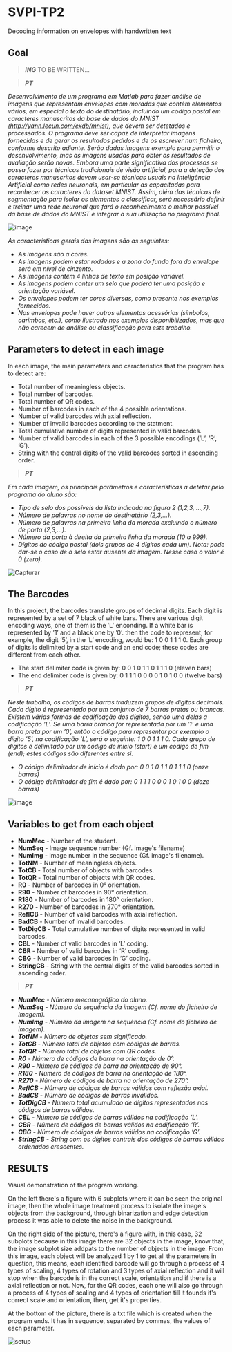 # SVPI-TP2
Decoding information on envelopes with handwritten text

## Goal
> _**ING**_
> TO BE WRITTEN...

> _**PT**_

 _Desenvolvimento de um programa em Matlab para fazer análise de imagens que representam envelopes
com moradas que contêm elementos vários, em especial o texto do destinatário, incluindo um código
postal em caracteres manuscritos da base de dados do MNIST (http://yann.lecun.com/exdb/mnist),
que devem ser detetados e processados. O programa deve ser capaz de interpretar imagens fornecidas
e de gerar os resultados pedidos e de os escrever num ficheiro, conforme descrito adiante. Serão dadas
imagens exemplo para permitir o desenvolvimento, mas as imagens usadas para obter os resultados
de avaliação serão novas. Embora uma parte significativa dos processos se possa fazer por técnicas
tradicionais de visão artificial, para a deteção dos caracteres manuscritos devem usar-se técnicas usuais
na Inteligência Artificial como redes neuronais, em particular as capacitadas para reconhecer os caracteres
do dataset MNIST. Assim, além das técnicas de segmentação para isolar os elementos a classificar, será
necessário definir e treinar uma rede neuronal que fará o reconhecimento o melhor possível da base de
dados do MNIST e integrar a sua utilização no programa final._

![image](https://github.com/Nunoc99/SVPI-TP2/assets/114221939/14fc3279-4fb1-4277-9ea9-734807deddaa)

_As características gerais das imagens são as seguintes:_
+ _As imagens são a cores._
+ _As imagens podem estar rodadas e a zona do fundo fora do envelope será em nível de cinzento._
+ _As imagens contêm 4 linhas de texto em posição variável._
+ _As imagens podem conter um selo que poderá ter uma posição e orientação variável._
+ _Os envelopes podem ter cores diversas, como presente nos exemplos fornecidos._
+ _Nos envelopes pode haver outros elementos acessórios (símbolos, carimbos, etc.), como ilustrado
nos exemplos disponibilizados, mas que não carecem de análise ou classificação para este trabalho._

 
## Parameters to detect in each image
In each image, the main parameters and caracteristics that the program has to detect are:
+ Total number of meaningless objects.
+ Total number of barcodes.
+ Total number of QR codes.
+ Number of barcodes in each of the 4 possible orientations.
+ Number of valid barcodes with axial reflection.
+ Number of invalid barcodes according to the statment.
+ Total cumulative number of digits represented in valid barcodes.
+ Number of valid barcodes in each of the 3 possible encodings (’L’, ’R’, ’G’).
+ String with the central digits of the valid barcodes sorted in ascending order.

> _**PT**_

 _Em cada imagem, os principais parâmetros e características a detetar pelo programa do aluno são:_
+ _Tipo de selo dos possíveis da lista indicada na figura 2 (1,2,3, ...,7)._
+ _Número de palavras no nome do destinatário (2,3,...)._
+ _Número de palavras na primeira linha da morada excluindo o número de porta (2,3,...)._
+ _Número da porta à direita da primeira linha da morada (10 a 999)._
+ _Dígitos do código postal (dois grupos de 4 dígitos cada um)._
 _Nota: pode dar-se o caso de o selo estar ausente da imagem. Nesse caso o valor é 0 (zero)._


![Capturar](https://github.com/Nunoc99/SVPI-TP1/assets/114221939/306f631a-995d-4163-9e90-d72609854b31)


## The Barcodes
In this project, the barcodes translate groups of decimal digits. Each digit is represented by a set of 7
black of white bars. There are various digit encoding ways, one of them is the ’L’ enconding. If a white bar 
is represented by ’1’ and a black one by ’0’. then the code to represent, for example, the digit ’5’, in the 
’L’ encoding, would be: 1 0 0 1 1 1 0. Each group of digits is delimited by a start code and an end code; 
these codes are different from each other.

+ The start delimiter code is given by: 0 0 1 0 1 1 0 1 1 1 0 (eleven bars)
+ The end delimiter code is given by: 0 1 1 1 0 0 0 0 1 0 1 0 0 (twelve bars)

> _**PT**_

_Neste trabalho, os códigos de barras traduzem grupos de dígitos decimais. Cada dígito é representado
por um conjunto de 7 barras pretas ou brancas. Existem várias formas de codificação dos dígitos, sendo
uma delas a codificação ’L’. Se uma barra branca for representada por um ’1’ e uma barra preta por um
’0’, então o código para representar por exemplo o dígito ’5’, na codificação ’L’, será o seguinte: 1 0 0
1 1 1 0. Cada grupo de dígitos é delimitado por um código de início (start) e um código de fim (end);
estes códigos são diferentes entre si._
+ _O código delimitador de início é dado por: 0 0 1 0 1 1 0 1 1 1 0 (onze barras)_
+ _O código delimitador de fim é dado por: 0 1 1 1 0 0 0 1 0 1 0 0 (doze barras)_

![image](https://github.com/Nunoc99/SVPI-TP1/assets/114221939/75055310-b6d7-4ad0-b4a8-d14aefc11b64)


## Variables to get from each object
+ **NumMec** - Number of the student.
+ **NumSeq** - Image sequence number (Gf. image's filename)
+ **NumImg** - Image number in the sequence (Gf. image's filename).
+ **TotNM** - Number of meaningless objects.
+ **TotCB** - Total number of objects with barcodes.
+ **TotQR** - Total number of objects with QR codes.
+ **R0** - Number of barcodes in 0° orientation.
+ **R90** - Number of barcodes in 90° orientation.
+ **R180** - Number of barcodes in 180° orientation.
+ **R270** - Number of barcodes in 270° orientation.
+ **ReflCB** - Number of valid barcodes with axial reflection.
+ **BadCB** - Number of invalid barcodes.
+ **TotDigCB** - Total cumulative number of digits represented in valid barcodes.
+ **CBL** - Number of valid barcodes in ‘L’ coding.
+ **CBR** - Number of valid barcodes in ‘R’ coding.
+ **CBG** - Number of valid barcodes in ‘G’ coding.
+ **StringCB** - String with the central digits of the valid barcodes sorted in ascending order.

> _**PT**_
+ _**NumMec** - Número mecanográfico do aluno._
+ _**NumSeq** - Número da sequência da imagem (Cf. nome do ficheiro de imagem)._
+ _**NumImg** - Número da imagem na sequência (Cf. nome do ficheiro de imagem)._
+ _**TotNM** - Número de objetos sem significado._
+ _**TotCB** - Número total de objetos com códigos de barras._
+ _**TotQR** - Número total de objetos com QR codes._
+ _**R0** - Número de códigos de barra na orientação de 0°._
+ _**R90** - Número de códigos de barra na orientação de 90°._
+ _**R180** - Número de códigos de barra na orientação de 180°._
+ _**R270** - Número de códigos de barra na orientação de 270°._
+ _**ReflCB** - Número de códigos de barras válidos com reflexão axial._
+ _**BadCB** - Número de códigos de barras inválidos._
+ _**TotDigCB** - Número total acumulado de dígitos representados nos códigos de barras válidos._
+ _**CBL** - Número de códigos de barras válidos na codificação ’L’._
+ _**CBR** - Número de códigos de barras válidos na codificação ’R’._
+ _**CBG** - Número de códigos de barras válidos na codificação ’G’._
+ _**StringCB** - String com os dígitos centrais dos códigos de barras válidos ordenados crescentes._


## RESULTS
Visual demonstration of the program working.

On the left there's a figure with 6 subplots where it can be seen the original image, then the whole image treatment process to isolate the image's objects from the background, through binarization and edge detection process it was able to delete the noise in the background.

On the right side of the picture, there's a figure with, in this case, 32 subplots because in this image there are 32 objects in the image, know that, the image subplot size addpats to the number of objects in the image. From this image, each object will be analyzed 1 by 1 to get all the parameters in question, this means, each identified barcode will go through a process of 4 types of scaling, 4 types of rotation and 3 types of axial reflection and it will stop when the barcode is in the correct scale, orientation and if there is a axial reflection or not. Now, for the QR codes, each one will also go through a process of 4 types of scaling and 4 types of orientation till it founds it's correct scale and orientation, then, get it's properties.

At the bottom of the picture, there is a txt file which is created when the program ends. It has in sequence, separated by commas, the values of each parameter.

![setup](https://github.com/Nunoc99/SVPI-TP1/assets/114221939/68917b7a-296c-45d2-bec9-b803da5c5c24)

